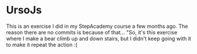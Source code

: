 # UrsoJs

This is an exercise I did in my StepAcademy course a few months ago. The reason there are no commits is because of that... "So, it's this exercise where I make a bear climb up and down stairs, but I didn't keep going with it to make it repeat the action :(
